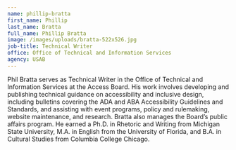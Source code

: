 ```yaml
---
name: phillip-bratta
first_name: Phillip
last_name: Bratta
full_name: Phillip Bratta
image: /images/uploads/bratta-522x526.jpg
job-title: Technical Writer
office: Office of Technical and Information Services
agency: USAB
---
```

Phil Bratta serves as Technical Writer in the Office of Technical and Information Services at the Access Board. His work involves developing and publishing technical guidance on accessibility and inclusive design, including bulletins covering the ADA and ABA Accessibility Guidelines and Standards, and assisting with event programs, policy and rulemaking, website maintenance, and research. Bratta also manages the Board’s public affairs program. He earned a Ph.D. in Rhetoric and Writing from Michigan State University, M.A. in English from the University of Florida, and B.A. in Cultural Studies from Columbia College Chicago.